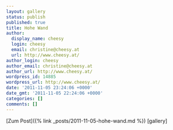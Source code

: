```yaml
---
layout: gallery
status: publish
published: true
title: Hohe Wand
author:
  display_name: cheesy
  login: cheesy
  email: christine@cheesy.at
  url: http://www.cheesy.at/
author_login: cheesy
author_email: christine@cheesy.at
author_url: http://www.cheesy.at/
wordpress_id: 14885
wordpress_url: http://www.cheesy.at/
date: '2011-11-05 23:24:06 +0000'
date_gmt: '2011-11-05 22:24:06 +0000'
categories: []
comments: []
---
```


[Zum Post]({% link _posts/2011-11-05-hohe-wand.md %})
[gallery]
